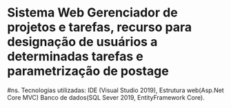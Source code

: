 # Sistema Web Gerenciador de projetos e tarefas, recurso para designação de usuários a determinadas tarefas e parametrização de postage
#ns.
Tecnologias utilizadas: IDE (Visual Studio 2019), Estrutura web(Asp.Net Core MVC) Banco de dados(SQL Sever 2019, EntityFramework Core).
